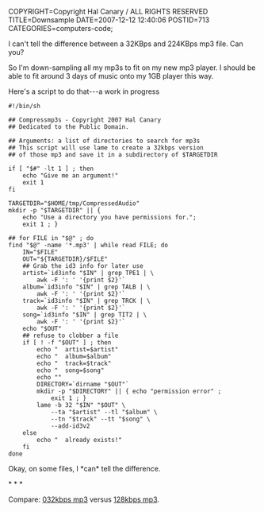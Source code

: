 COPYRIGHT=Copyright Hal Canary / ALL RIGHTS RESERVED
TITLE=Downsample
DATE=2007-12-12 12:40:06
POSTID=713
CATEGORIES=computers-code;

I can't tell the difference between a 32KBps and 224KBps mp3 file. Can you?

So I'm down-sampling all my mp3s to fit on my new mp3 player. I should be able to fit around 3 days of music onto my 1GB player this way.

Here's a script to do that---a work in progress

    #!/bin/sh
    
    ## Compressmp3s - Copyright 2007 Hal Canary
    ## Dedicated to the Public Domain.
    
    ## Arguments: a list of directories to search for mp3s
    ## This script will use lame to create a 32kbps version
    ## of those mp3 and save it in a subdirectory of $TARGETDIR
    
    if [ "$#" -lt 1 ] ; then
        echo "Give me an argument!"
        exit 1
    fi
    
    TARGETDIR="$HOME/tmp/CompressedAudio"
    mkdir -p "$TARGETDIR" || {
        echo "Use a directory you have permissions for.";
        exit 1 ; }
    
    ## for FILE in "$@" ; do
    find "$@" -name '*.mp3' | while read FILE; do
        IN="$FILE"
        OUT="${TARGETDIR}/$FILE"
        ## Grab the id3 info for later use
        artist=`id3info "$IN" | grep TPE1 | \
            awk -F ': ' '{print $2}'`
        album=`id3info "$IN" | grep TALB | \
            awk -F ': ' '{print $2}'`
        track=`id3info "$IN" | grep TRCK | \
            awk -F ': ' '{print $2}'`
        song=`id3info "$IN" | grep TIT2 | \
            awk -F ': ' '{print $2}'`
        echo "$OUT"
        ## refuse to clobber a file
        if [ ! -f "$OUT" ] ; then
            echo "  artist=$artist"
            echo "  album=$album"
            echo "  track=$track"
            echo "  song=$song"
            echo ""
            DIRECTORY=`dirname "$OUT"`
            mkdir -p "$DIRECTORY" || { echo "permission error" ;
                exit 1 ; }
            lame -b 32 "$IN" "$OUT" \
                --ta "$artist" --tl "$album" \
                --tn "$track" --tt "$song" \
                --add-id3v2
        else
            echo "  already exists!"
        fi
    done
    

Okay, on some files, I \*can\* tell the difference.

\* \* \*

Compare: [032kbps mp3](/pub/hidden/Nb99cbhCIxWy7ddxYPNU/032kbps_Catfish_and_the_One_Eyed_Jacks_-_The_Way_You_Move_01_-_Move_.mp3) versus [128kbps mp3](/pub/hidden/Nb99cbhCIxWy7ddxYPNU/128kbps_Catfish_and_the_One_Eyed_Jacks_-_The_Way_You_Move_01_-_Move_.mp3).

